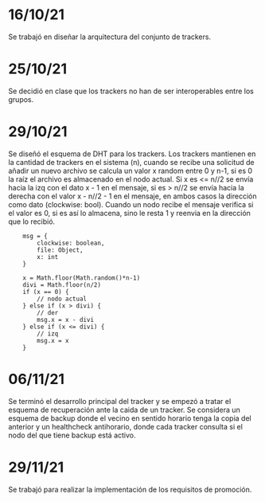 # 16/10/21
Se trabajó en diseñar la arquitectura del conjunto de trackers.

# 25/10/21
Se decidió en clase que los trackers no han de ser interoperables entre los grupos.

# 29/10/21
Se diseñó el esquema de DHT para los trackers. Los trackers mantienen en la cantidad de trackers en el sistema (n), cuando se recibe una solicitud de añadir un nuevo archivo se calcula un valor x random entre 0 y n-1, si es 0 la raíz el archivo es almacenado en el nodo actual. Si x es <= n//2 se envía hacia la izq con el dato x - 1 en el mensaje, si es > n//2 se envía hacia la derecha con el valor x - n//2 - 1 en el mensaje, en ambos casos la dirección como dato (clockwise: bool). Cuando un nodo recibe el mensaje verifica si el valor es 0, si es así lo almacena, sino le resta 1 y reenvia en la dirección que lo recibió. 

```JS
    msg = {
        clockwise: boolean,
        file: Object,
        x: int
    }
```

```JS
    x = Math.floor(Math.random()*n-1)
    divi = Math.floor(n/2)
    if (x == 0) {
        // nodo actual
    } else if (x > divi) {
        // der
        msg.x = x - divi
    } else if (x <= divi) {
        // izq
        msg.x = x
    }
```

# 06/11/21
Se terminó el desarrollo principal del tracker y se empezó a tratar el esquema de recuperación ante la caida de un tracker. Se considera un esquema de backup donde el vecino en sentido horario tenga la copia del anterior y un healthcheck antihorario, donde cada tracker consulta si el nodo del que tiene backup está activo.

# 29/11/21
Se trabajó para realizar la implementación de los requisitos de promoción.
